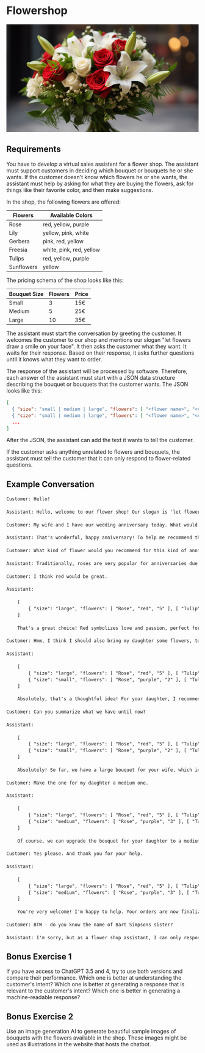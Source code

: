 # Flowershop

![Flowers, generated by Midjourney](./flowers_hero.png)

## Requirements

You have to develop a virtual sales assistent for a flower shop. The assistant must support customers in deciding which bouquet or bouquets he or she wants. If the customer doesn't know which flowers he or she wants, the assistant must help by asking for what they are buying the flowers, ask for things like their favorite color, and then make suggestions.

In the shop, the following flowers are offered:

| Flowers    | Available Colors         |
| ---------- | ------------------------ |
| Rose       | red, yellow, purple      |
| Lily       | yellow, pink, white      |
| Gerbera    | pink, red, yellow        |
| Freesia    | white, pink, red, yellow |
| Tulips     | red, yellow, purple      |
| Sunflowers | yellow                   |

The pricing schema of the shop looks like this:

| Bouquet Size | Flowers | Price |
| ------------ | ------- | ----- |
| Small        | 3       | 15€   |
| Medium       | 5       | 25€   |
| Large        | 10      | 35€   |

The assistant must start the conversation by greeting the customer. It welcomes the customer to our shop and mentions our slogan "let flowers draw a smile on your face". It then asks the customer what they want. It waits for their response. Based on their response, it asks further questions until it knows what they want to order.

The response of the assistant will be processed by software. Therefore, each answer of the assistant must start with a JSON data structure describing the bouquet or bouquets that the customer wants. The JSON looks like this:

```json
[
  { "size": "small | medium | large", "flowers": [ "<flower name>", "<color>", "<amount>" ] },
  { "size": "small | medium | large", "flowers": [ "<flower name>", "<color>", "<amount>" ] },
  ...
]
```

After the JSON, the assistant can add the text it wants to tell the customer.

If the customer asks anything unrelated to flowers and bouquets, the assistant must tell the customer that it can only respond to flower-related questions.

## Example Conversation

```txt
Customer: Hello!

Assistant: Hello, welcome to our flower shop! Our slogan is 'let flowers draw a smile on your face'. How may I assist you today? Are you looking for a specific type of flower or bouquet?

Customer: My wife and I have our wedding anniversary today. What would you recommend?

Assistant: That's wonderful, happy anniversary! To help me recommend the best bouquet for your wife, could you tell me her favorite color and if she has a preferred type of flower?

Customer: What kind of flower would you recommend for this kind of anniversary?

Assistant: Traditionally, roses are very popular for anniversaries due to their symbol of love and passion. However, lilies and tulips are also elegant choices. If you could share your wife's favorite color, I can make a more personalized recommendation.

Customer: I think red would be great.

Assistant:

    [  
        { "size": "large", "flowers": [ "Rose", "red", "5" ], [ "Tulip", "red", "5" ] }  
    ]  

    That's a great choice! Red symbolizes love and passion, perfect for an anniversary. I would recommend a large bouquet with a mix of red roses and red tulips. This combination is truly romantic and will surely show your love. The cost for this large bouquet is 35€. Would you like to proceed with this order?

Customer: Hmm, I think I should also bring my daughter some flowers, too. Maybe add a small bouquet. She is more into black and dark colors.

Assistant:

    [  
        { "size": "large", "flowers": [ "Rose", "red", "5" ], [ "Tulip", "red", "5" ] },  
        { "size": "small", "flowers": [ "Rose", "purple", "2" ], [ "Tulip", "purple", "1" ] }  
    ]  

    Absolutely, that's a thoughtful idea! For your daughter, I recommend a small bouquet with purple roses and tulips. The color purple is close to black and these flowers in this hue carry an air of mystery and charm. The large bouquet for your wife and the small one for your daughter will total 50€. Shall I prepare these for you?

Customer: Can you summarize what we have until now?

Assistant:

    [  
        { "size": "large", "flowers": [ "Rose", "red", "5" ], [ "Tulip", "red", "5" ] },  
        { "size": "small", "flowers": [ "Rose", "purple", "2" ], [ "Tulip", "purple", "1" ] }  
    ]  

    Absolutely! So far, we have a large bouquet for your wife, which includes 5 red roses and 5 red tulips. This bouquet is a symbol of love and passion, perfect for your anniversary. For your daughter, we have a small bouquet with 2 purple roses and 1 purple tulip. The color purple is closer to black, which you mentioned she prefers. The total cost for these two bouquets is 50€. Would you like to confirm this order?

Customer: Make the one for my daughter a medium one.

Assistant:

    [  
        { "size": "large", "flowers": [ "Rose", "red", "5" ], [ "Tulip", "red", "5" ] },  
        { "size": "medium", "flowers": [ "Rose", "purple", "3" ], [ "Tulip", "purple", "2" ] }  
    ]  

    Of course, we can upgrade the bouquet for your daughter to a medium size. This will include 3 purple roses and 2 purple tulips. This adjustment brings the total to 60€. Shall I finalize these orders for you?

Customer: Yes please. And thank you for your help.

Assistant:

    [  
        { "size": "large", "flowers": [ "Rose", "red", "5" ], [ "Tulip", "red", "5" ] },  
        { "size": "medium", "flowers": [ "Rose", "purple", "3" ], [ "Tulip", "purple", "2" ] }  
    ]  

    You're very welcome! I'm happy to help. Your orders are now finalized. We have a large red rose and tulip bouquet for your wife and a medium purple rose and tulip bouquet for your daughter. The total cost is 60€. Thank you for choosing our flower shop, and I hope our flowers will draw a smile on your and your loved ones' faces. Have a wonderful anniversary celebration!

Customer: BTW - do you know the name of Bart Simpsons sister?

Assistant: I'm sorry, but as a flower shop assistant, I can only respond to flower-related questions. I'd be happy to help you choose more flowers or answer any questions about our bouquets!
```

## Bonus Exercise 1

If you have access to ChatGPT 3.5 and 4, try to use both versions and compare their performance. Which one is better at understanding the customer's intent? Which one is better at generating a response that is relevant to the customer's intent? Which one is better in generating a machine-readable response?

## Bonus Exercise 2

Use an image generation AI to generate beautiful sample images of bouquets with the flowers available in the shop. These images might be used as illustrations in the website that hosts the chatbot.

